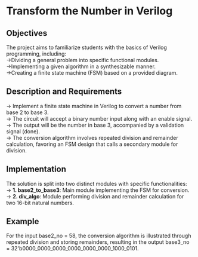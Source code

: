 # Transform the Number in Verilog

## Objectives
The project aims to familiarize students with the basics of Verilog programming, including: <br>
->Dividing a general problem into specific functional modules. <br>
->Implementing a given algorithm in a synthesizable manner. <br>
->Creating a finite state machine (FSM) based on a provided diagram. <br>

## Description and Requirements
-> Implement a finite state machine in Verilog to convert a number from base 2 to base 3. <br>
-> The circuit will accept a binary number input along with an enable signal. <br>
-> The output will be the number in base 3, accompanied by a validation signal (done). <br>
-> The conversion algorithm involves repeated division and remainder calculation, favoring an FSM design that calls a secondary module for division. <br>

## Implementation
The solution is split into two distinct modules with specific functionalities: <br>
-> **1. base2_to_base3**: Main module implementing the FSM for conversion. <br>
-> **2. div_algo**: Module performing division and remainder calculation for two 16-bit natural numbers. <br>

## Example
For the input base2_no = 58, the conversion algorithm is illustrated through repeated division and storing remainders, resulting in the output base3_no = 32'b0000_0000_0000_0000_0000_0000_1000_0101.
